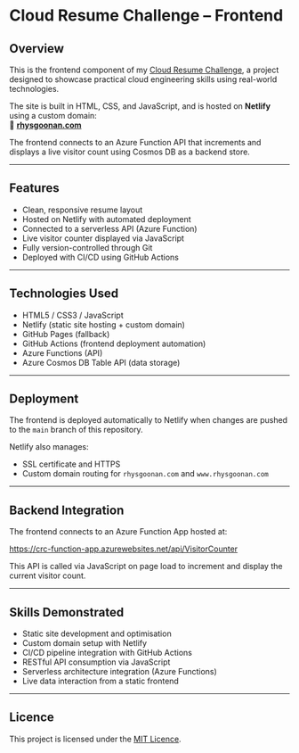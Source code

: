 # Cloud Resume Challenge – Frontend

## Overview

This is the frontend component of my [Cloud Resume Challenge](https://cloudresumechallenge.dev), a project designed to showcase practical cloud engineering skills using real-world technologies.

The site is built in HTML, CSS, and JavaScript, and is hosted on **Netlify** using a custom domain:  
🔗 **[rhysgoonan.com](https://www.rhysgoonan.com)**

The frontend connects to an Azure Function API that increments and displays a live visitor count using Cosmos DB as a backend store.

---

## Features

- Clean, responsive resume layout
- Hosted on Netlify with automated deployment
- Connected to a serverless API (Azure Function)
- Live visitor counter displayed via JavaScript
- Fully version-controlled through Git
- Deployed with CI/CD using GitHub Actions

---

## Technologies Used

- HTML5 / CSS3 / JavaScript
- Netlify (static site hosting + custom domain)
- GitHub Pages (fallback)
- GitHub Actions (frontend deployment automation)
- Azure Functions (API)
- Azure Cosmos DB Table API (data storage)

---

## Deployment

The frontend is deployed automatically to Netlify when changes are pushed to the `main` branch of this repository.

Netlify also manages:
- SSL certificate and HTTPS
- Custom domain routing for `rhysgoonan.com` and `www.rhysgoonan.com`

---

## Backend Integration

The frontend connects to an Azure Function App hosted at:

https://crc-function-app.azurewebsites.net/api/VisitorCounter


This API is called via JavaScript on page load to increment and display the current visitor count.

---

## Skills Demonstrated

- Static site development and optimisation
- Custom domain setup with Netlify
- CI/CD pipeline integration with GitHub Actions
- RESTful API consumption via JavaScript
- Serverless architecture integration (Azure Functions)
- Live data interaction from a static frontend

---

## Licence

This project is licensed under the [MIT Licence](LICENSE).
